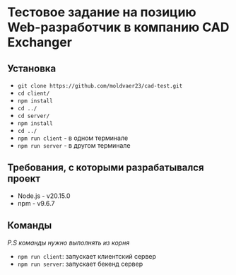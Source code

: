 # Тестовое задание на позицию Web-разработчик в компанию CAD Exchanger

## Установка

- `git clone https://github.com/moldvaer23/cad-test.git`
- `cd client/`
- `npm install`
- `cd ../`
- `cd server/`
- `npm install`
- `cd ../`
- `npm run client` - в одном терминале
- `npm run server` - в другом терминале

## Требования, с которыми разрабатывался проект

- Node.js - v20.15.0
- npm - v9.6.7

## Команды

_P.S команды нужно выполнять из корня_

- `npm run client`: запускает клиентский сервер
- `npm run server`: запускает бекенд сервер
